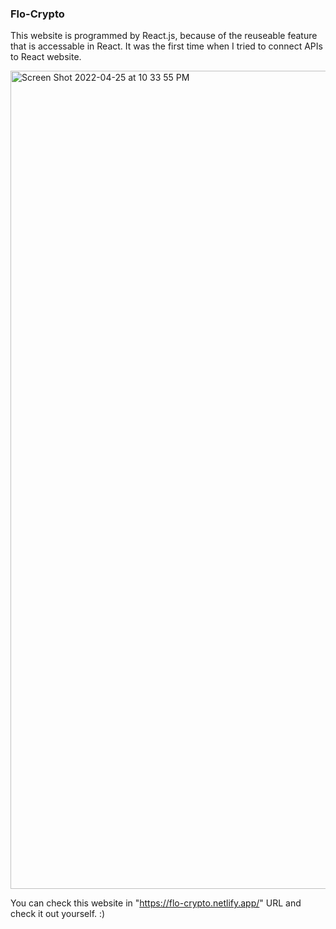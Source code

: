 ### Flo-Crypto
This website is programmed by React.js, because of the reuseable feature that is accessable in React. It was the first time when I tried to connect APIs to React website.

<img width="1309" alt="Screen Shot 2022-04-25 at 10 33 55 PM" src="https://user-images.githubusercontent.com/83999469/165208207-0d7de0c7-ecf0-431f-8d47-b613bae54bc3.png">

You can check this website in "https://flo-crypto.netlify.app/" URL and check it out yourself. :)
